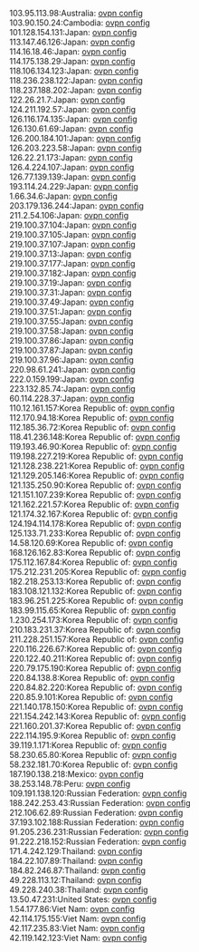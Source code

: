 103.95.113.98:Australia: [ovpn config](vpn/103_95_113_98.ovpn)  
103.90.150.24:Cambodia: [ovpn config](vpn/103_90_150_24.ovpn)  
101.128.154.131:Japan: [ovpn config](vpn/101_128_154_131.ovpn)  
113.147.46.126:Japan: [ovpn config](vpn/113_147_46_126.ovpn)  
114.16.18.46:Japan: [ovpn config](vpn/114_16_18_46.ovpn)  
114.175.138.29:Japan: [ovpn config](vpn/114_175_138_29.ovpn)  
118.106.134.123:Japan: [ovpn config](vpn/118_106_134_123.ovpn)  
118.236.238.122:Japan: [ovpn config](vpn/118_236_238_122.ovpn)  
118.237.188.202:Japan: [ovpn config](vpn/118_237_188_202.ovpn)  
122.26.21.7:Japan: [ovpn config](vpn/122_26_21_7.ovpn)  
124.211.192.57:Japan: [ovpn config](vpn/124_211_192_57.ovpn)  
126.116.174.135:Japan: [ovpn config](vpn/126_116_174_135.ovpn)  
126.130.61.69:Japan: [ovpn config](vpn/126_130_61_69.ovpn)  
126.200.184.101:Japan: [ovpn config](vpn/126_200_184_101.ovpn)  
126.203.223.58:Japan: [ovpn config](vpn/126_203_223_58.ovpn)  
126.22.21.173:Japan: [ovpn config](vpn/126_22_21_173.ovpn)  
126.4.224.107:Japan: [ovpn config](vpn/126_4_224_107.ovpn)  
126.77.139.139:Japan: [ovpn config](vpn/126_77_139_139.ovpn)  
193.114.24.229:Japan: [ovpn config](vpn/193_114_24_229.ovpn)  
1.66.34.6:Japan: [ovpn config](vpn/1_66_34_6.ovpn)  
203.179.136.244:Japan: [ovpn config](vpn/203_179_136_244.ovpn)  
211.2.54.106:Japan: [ovpn config](vpn/211_2_54_106.ovpn)  
219.100.37.104:Japan: [ovpn config](vpn/219_100_37_104.ovpn)  
219.100.37.105:Japan: [ovpn config](vpn/219_100_37_105.ovpn)  
219.100.37.107:Japan: [ovpn config](vpn/219_100_37_107.ovpn)  
219.100.37.13:Japan: [ovpn config](vpn/219_100_37_13.ovpn)  
219.100.37.177:Japan: [ovpn config](vpn/219_100_37_177.ovpn)  
219.100.37.182:Japan: [ovpn config](vpn/219_100_37_182.ovpn)  
219.100.37.19:Japan: [ovpn config](vpn/219_100_37_19.ovpn)  
219.100.37.31:Japan: [ovpn config](vpn/219_100_37_31.ovpn)  
219.100.37.49:Japan: [ovpn config](vpn/219_100_37_49.ovpn)  
219.100.37.51:Japan: [ovpn config](vpn/219_100_37_51.ovpn)  
219.100.37.55:Japan: [ovpn config](vpn/219_100_37_55.ovpn)  
219.100.37.58:Japan: [ovpn config](vpn/219_100_37_58.ovpn)  
219.100.37.86:Japan: [ovpn config](vpn/219_100_37_86.ovpn)  
219.100.37.87:Japan: [ovpn config](vpn/219_100_37_87.ovpn)  
219.100.37.96:Japan: [ovpn config](vpn/219_100_37_96.ovpn)  
220.98.61.241:Japan: [ovpn config](vpn/220_98_61_241.ovpn)  
222.0.159.199:Japan: [ovpn config](vpn/222_0_159_199.ovpn)  
223.132.85.74:Japan: [ovpn config](vpn/223_132_85_74.ovpn)  
60.114.228.37:Japan: [ovpn config](vpn/60_114_228_37.ovpn)  
110.12.161.157:Korea Republic of: [ovpn config](vpn/110_12_161_157.ovpn)  
112.170.94.18:Korea Republic of: [ovpn config](vpn/112_170_94_18.ovpn)  
112.185.36.72:Korea Republic of: [ovpn config](vpn/112_185_36_72.ovpn)  
118.41.236.148:Korea Republic of: [ovpn config](vpn/118_41_236_148.ovpn)  
119.193.46.90:Korea Republic of: [ovpn config](vpn/119_193_46_90.ovpn)  
119.198.227.219:Korea Republic of: [ovpn config](vpn/119_198_227_219.ovpn)  
121.128.238.221:Korea Republic of: [ovpn config](vpn/121_128_238_221.ovpn)  
121.129.205.146:Korea Republic of: [ovpn config](vpn/121_129_205_146.ovpn)  
121.135.250.90:Korea Republic of: [ovpn config](vpn/121_135_250_90.ovpn)  
121.151.107.239:Korea Republic of: [ovpn config](vpn/121_151_107_239.ovpn)  
121.162.221.57:Korea Republic of: [ovpn config](vpn/121_162_221_57.ovpn)  
121.174.32.167:Korea Republic of: [ovpn config](vpn/121_174_32_167.ovpn)  
124.194.114.178:Korea Republic of: [ovpn config](vpn/124_194_114_178.ovpn)  
125.133.71.233:Korea Republic of: [ovpn config](vpn/125_133_71_233.ovpn)  
14.58.120.69:Korea Republic of: [ovpn config](vpn/14_58_120_69.ovpn)  
168.126.162.83:Korea Republic of: [ovpn config](vpn/168_126_162_83.ovpn)  
175.112.167.84:Korea Republic of: [ovpn config](vpn/175_112_167_84.ovpn)  
175.212.231.205:Korea Republic of: [ovpn config](vpn/175_212_231_205.ovpn)  
182.218.253.13:Korea Republic of: [ovpn config](vpn/182_218_253_13.ovpn)  
183.108.121.132:Korea Republic of: [ovpn config](vpn/183_108_121_132.ovpn)  
183.96.251.225:Korea Republic of: [ovpn config](vpn/183_96_251_225.ovpn)  
183.99.115.65:Korea Republic of: [ovpn config](vpn/183_99_115_65.ovpn)  
1.230.254.173:Korea Republic of: [ovpn config](vpn/1_230_254_173.ovpn)  
210.183.231.37:Korea Republic of: [ovpn config](vpn/210_183_231_37.ovpn)  
211.228.251.157:Korea Republic of: [ovpn config](vpn/211_228_251_157.ovpn)  
220.116.226.67:Korea Republic of: [ovpn config](vpn/220_116_226_67.ovpn)  
220.122.40.211:Korea Republic of: [ovpn config](vpn/220_122_40_211.ovpn)  
220.79.175.190:Korea Republic of: [ovpn config](vpn/220_79_175_190.ovpn)  
220.84.138.8:Korea Republic of: [ovpn config](vpn/220_84_138_8.ovpn)  
220.84.82.220:Korea Republic of: [ovpn config](vpn/220_84_82_220.ovpn)  
220.85.9.101:Korea Republic of: [ovpn config](vpn/220_85_9_101.ovpn)  
221.140.178.150:Korea Republic of: [ovpn config](vpn/221_140_178_150.ovpn)  
221.154.242.143:Korea Republic of: [ovpn config](vpn/221_154_242_143.ovpn)  
221.160.201.37:Korea Republic of: [ovpn config](vpn/221_160_201_37.ovpn)  
222.114.195.9:Korea Republic of: [ovpn config](vpn/222_114_195_9.ovpn)  
39.119.1.171:Korea Republic of: [ovpn config](vpn/39_119_1_171.ovpn)  
58.230.65.80:Korea Republic of: [ovpn config](vpn/58_230_65_80.ovpn)  
58.232.181.70:Korea Republic of: [ovpn config](vpn/58_232_181_70.ovpn)  
187.190.138.218:Mexico: [ovpn config](vpn/187_190_138_218.ovpn)  
38.253.148.78:Peru: [ovpn config](vpn/38_253_148_78.ovpn)  
109.191.138.120:Russian Federation: [ovpn config](vpn/109_191_138_120.ovpn)  
188.242.253.43:Russian Federation: [ovpn config](vpn/188_242_253_43.ovpn)  
212.106.62.89:Russian Federation: [ovpn config](vpn/212_106_62_89.ovpn)  
37.193.102.188:Russian Federation: [ovpn config](vpn/37_193_102_188.ovpn)  
91.205.236.231:Russian Federation: [ovpn config](vpn/91_205_236_231.ovpn)  
91.222.218.152:Russian Federation: [ovpn config](vpn/91_222_218_152.ovpn)  
171.4.242.129:Thailand: [ovpn config](vpn/171_4_242_129.ovpn)  
184.22.107.89:Thailand: [ovpn config](vpn/184_22_107_89.ovpn)  
184.82.246.87:Thailand: [ovpn config](vpn/184_82_246_87.ovpn)  
49.228.113.12:Thailand: [ovpn config](vpn/49_228_113_12.ovpn)  
49.228.240.38:Thailand: [ovpn config](vpn/49_228_240_38.ovpn)  
13.50.47.231:United States: [ovpn config](vpn/13_50_47_231.ovpn)  
1.54.177.86:Viet Nam: [ovpn config](vpn/1_54_177_86.ovpn)  
42.114.175.155:Viet Nam: [ovpn config](vpn/42_114_175_155.ovpn)  
42.117.235.83:Viet Nam: [ovpn config](vpn/42_117_235_83.ovpn)  
42.119.142.123:Viet Nam: [ovpn config](vpn/42_119_142_123.ovpn)  
